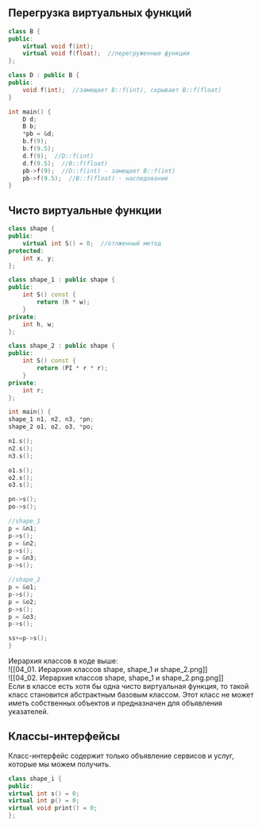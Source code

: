 ## Перегрузка виртуальных функций
```cpp
class B {
public:
	virtual void f(int);
	virtual void f(float);  //перегруженные функции
};

class D : public B {
public:
	void f(int);  //замещает B::f(int), скрывает B::f(float)
}

int main() {
	D d;
	B b;
	*pb = &d;
	b.f(9);
	b.f(9.5);
	d.f(9);  //D::f(int)
	d.f(9.5);  //B::f(float)
	pb->f(9);  //D::f(int) - замещает B::f(int)
	pb->f(9.5);  //B::f(float) - наследование
}
```
## Чисто виртуальные функции
```cpp
class shape {
public:
	virtual int S() = 0;  //отлженный метод
protected:
	int x, y;
};

class shape_1 : public shape {
public:
	int S() const {
		return (h * w);
	}
private:
	int h, w;
};

class shape_2 : public shape {
public:
	int S() const {
		return (PI * r * r);
	}
private:
	int r;
};

int main() {
shape_1 n1, n2, n3, *pn;
shape_2 o1, o2, o3, *po;

n1.s();
n2.s();
n3.s();

o1.s();
o2.s();
o3.s();

pn->s();
po->s();

//shape_1
p = &n1;
p->s();
p = &n2;
p->s();
p = &n3;
p->s();

//shape_2
p = &o1;
p->s();
p = &o2;
p->s();
p = &o3;
p->s();

ss+=p->s();
}
```
Иерархия классов в коде выше:  
![[04_01. Иерархия классов shape, shape_1 и shape_2.png]]  
![[04_02. Иерархия классов shape, shape_1 и shape_2.png.png]]  
Если в классе есть хотя бы одна чисто виртуальная функция, то такой класс становится абстрактным базовым классом. Этот класс не может иметь собственных объектов и предназначен для объявления указателей.
## Классы-интерфейсы
Класс-интерфейс содержит только объявление сервисов и услуг, которые мы можем получить.
```cpp
class shape_i {
public:
virtual int s() = 0;
virtual int p() = 0;
virtual void print() = 0;
};
```